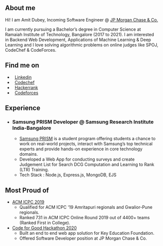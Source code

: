 ##  About me
Hi! I am Amit Dubey, Incoming Software Engineer @ [JP Morgan Chase & Co.](https://www.linkedin.com/company/jpmorganchase/)

I am currently pursuing a Bachelor’s degree in Computer Science at Ramaiah Institute of Technology, Bangalore (2017 to 2021).
I am interested in Backend Web Development, Applications of Machine Learning & Deep Learning and I love solving algorithmic problems on online judges like SPOJ, CodeChef & CodeForces.

##  Find me on

* &nbsp; [Linkedin](https://www.linkedin.com/in/amitdu6ey/)
* &nbsp; [Codechef](https://www.codechef.com/users/amitdu6ey)
* &nbsp; [Hackerrank](https://www.hackerrank.com/amitdu6ey)
* &nbsp; [Codeforces](https://codeforces.com/profile/amitdu6ey)

##  Experience

* ### Samsung PRISM Developer @ Samsung Research Institute India-Bangalore
  * [Samsung PRISM](https://www.samsungprism.com/) is a student program offering students a chance to work on real-world projects, interact with Samsung’s top technical experts and provide hands-on experience in core technology domains.
  * Developed a Web App for conducting surveys and create Judgement List for Search DCG Computation and Learning to Rank (LTR) Training.
  * Tech Stack : Node.js, Express.js, MongoDB, EJS
   
##  Most Proud of
 * [ACM ICPC 2019](https://www.codechef.com/public/rankings/ICPCIN19)
    * Qualified for ACM ICPC '19 Amritapuri regionals and Gwalior-Pune regionals.
    * Ranked 731 in ACM ICPC Online Round 2019 out of 4400+ teams (Ranked First in College).
 * [Code for Good Hackathon 2020]()
    * Built an end to end web app solution for Key Education Foundation.
    * Offered Software Developer position at JP Morgan Chase & Co.
